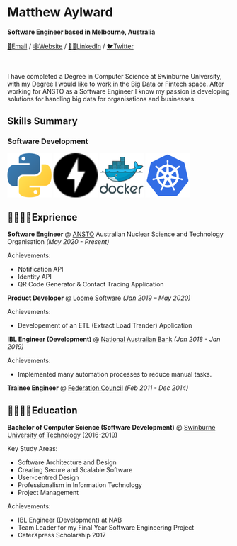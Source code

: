 # Matthew Aylward

**Software Engineer based in Melbourne, Australia** <br>

[📩Email](mailto:matthewtyleraylward@gmail.com) / [🕸️Website](matthewtyleraylward.com) / [👨‍💼LinkedIn](https://www.linkedin.com/in/matthew-aylward-78976965/) / [🐦Twitter](https://twitter.com/Matthewtylerayl)

<br>

I have completed a Degree in Computer Science at Swinburne University, with my Degree I would like to work
in the Big Data or Fintech space. After working for ANSTO as a Software Engineer I know my passion is
developing solutions for handling big data for organisations and businesses.

## Skills Summary

### Software Development

<img src="https://raw.githubusercontent.com/Butch78/CV/main/logos/python.svg" width="100" height="100">
<img src="https://raw.githubusercontent.com/Butch78/CV/main/logos/fastapi.svg" width="100" height="100">
<img src="https://raw.githubusercontent.com/Butch78/CV/main/logos/docker-original-wordmark.svg" width="100" height="100">
<img src="https://raw.githubusercontent.com/Butch78/CV/main/logos/kubernets.svg" width="100" height="100"> <br>

## 👨‍💼👨‍💻Exprience

**Software Engineer** @ [ANSTO](https://www.ansto.gov.au/products-services/work-us/industry-users/industry-access-clayton) Australian Nuclear Science and Technology Organisation _(May 2020 - Present)_

Achievements:

- Notification API
- Identity API
- QR Code Generator & Contact Tracing Application

**Product Developer** @ [Loome Software](https://loomesoftware.com/) _(Jan 2019 – May 2020)_

Achievements:

- Developement of an ETL (Extract Load Trander) Application

**IBL Engineer (Development)** @ [National Australian Bank](https://www.nab.com.au/) _(Jan 2018 - Jan 2019)_

Achievements:

- Implemented many automation processes to reduce manual tasks.

**Trainee Engineer** @ [Federation Council](https://www.federationcouncil.nsw.gov.au/Home) _(Feb 2011 -  Dec 2014)_

## 🧑‍🎓👨‍💻Education

**Bachelor of Computer Science (Software Development)** @ [Swinburne University of Technology](https://www.swinburne.edu.au/) (2016-2019)

Key Study Areas:

- Software Architecture and Design
- Creating Secure and Scalable Software
- User-centred Design
- Professionalism in Information Technology
- Project Management

Achievements:

- IBL Engineer (Development) at NAB
- Team Leader for my Final Year Software Engineering Project
- CaterXpress Scholarship 2017
